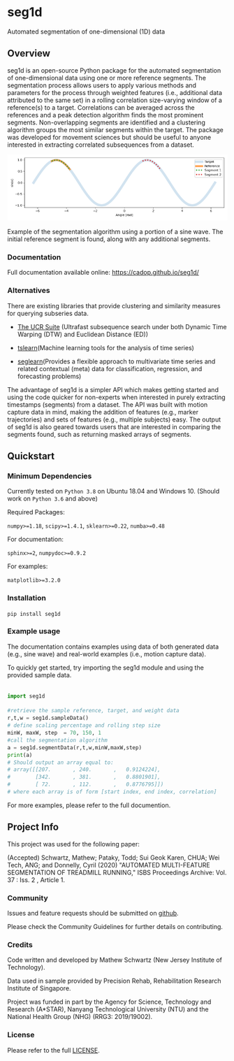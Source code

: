 # seg1d

Automated segmentation of one-dimensional (1D) data


## Overview

seg1d is an open-source Python package for the automated segmentation of one-dimensional data using one or more reference segments. The segmentation process allows users to apply various methods and parameters for the process through weighted features (i.e., additional data attributed to the same set) in a rolling correlation size-varying window of a reference(s) to a target. Correlations can be averaged across the references and a peak detection algorithm finds the most prominent segments. Non-overlapping segments are identified and a clustering algorithm groups the most similar segments within the target. The package was developed for movement sciences but should be useful to anyone interested in extracting correlated subsequences from a dataset. 

![seg1d](https://raw.githubusercontent.com/cadop/seg1d/master/docs/build/plot_directive/api_basic-1.png)

Example of the segmentation algorithm using a portion of a sine wave. The initial reference segment is found, along with any additional segments. 

### Documentation

Full documentation available online: https://cadop.github.io/seg1d/


### Alternatives

There are existing libraries that provide clustering and similarity measures for querying subseries data. 

  * [The UCR Suite](https://www.cs.ucr.edu/~eamonn/UCRsuite.html) (Ultrafast subsequence search under both Dynamic Time Warping (DTW) and Euclidean Distance (ED))

  * [tslearn](https://github.com/rtavenar/tslearn)(Machine learning tools for the analysis of time series)
  
  * [seglearn](https://dmbee.github.io/seglearn/)(Provides a flexible approach to multivariate time series and related contextual (meta) data for classification, regression, and forecasting problems)

The advantage of seg1d is a simpler API which makes getting started and using the code quicker for non-experts when interested in purely extracting timestamps (segments) from a dataset. The API was built with motion capture data in mind, making the addition of features (e.g., marker trajectories) and sets of features (e.g., multiple subjects) easy. The output of seg1d is also geared towards users that are interested in comparing the segments found, such as returning masked arrays of segments. 


## Quickstart 


### Minimum Dependencies

Currently tested on ``Python 3.8`` on Ubuntu 18.04 and Windows 10. (Should work on ``Python 3.6`` and above)

Required Packages:

``numpy>=1.18``, ``scipy>=1.4.1``, ``sklearn>=0.22``, ``numba>=0.48``

For documentation:

``sphinx>=2``, ``numpydoc>=0.9.2``

For examples:

``matplotlib>=3.2.0``

### Installation

```pip install seg1d```


### Example usage

The documentation contains examples using data of both generated data (e.g., sine wave) and real-world examples (i.e., motion capture data). 

To quickly get started, try importing the seg1d module and using the provided sample data. 

```python

import seg1d 

#retrieve the sample reference, target, and weight data
r,t,w = seg1d.sampleData()
# define scaling percentage and rolling step size
minW, maxW, step  = 70, 150, 1 
#call the segmentation algorithm
a = seg1d.segmentData(r,t,w,minW,maxW,step)
print(a)
# Should output an array equal to:
# array([[207.       , 240.       ,   0.9124224],
#        [342.       , 381.       ,   0.8801901],
#        [ 72.       , 112.       ,   0.8776795]])
# where each array is of form [start index, end index, correlation]

```

For more examples, please refer to the full documention. 

## Project Info

This project was used for the following paper: 

(Accepted) Schwartz, Mathew; Pataky, Todd; Sui Geok Karen, CHUA; Wei Tech, ANG; and Donnelly, Cyril (2020) "AUTOMATED MULTI-FEATURE SEGMENTATION OF TREADMILL RUNNING," ISBS Proceedings Archive: Vol. 37 : Iss. 2 , Article 1. 

### Community

Issues and feature requests should be submitted on [github](https://github.com/cadop/seg1d/issues). 

Please check the Community Guidelines for further details on contributing. 


### Credits

Code written and developed by Mathew Schwartz (New Jersey Institute of Technology).

Data used in sample provided by Precision Rehab, Rehabilitation Research Institute of Singapore.

Project was funded in part by the Agency for Science, Technology and Research (A\*STAR), Nanyang Technological University (NTU) and the National Health Group (NHG) (RRG3: 2019/19002).

### License

Please refer to the full [LICENSE](https://github.com/cadop/seg1d/blob/master/LICENSE.txt).
